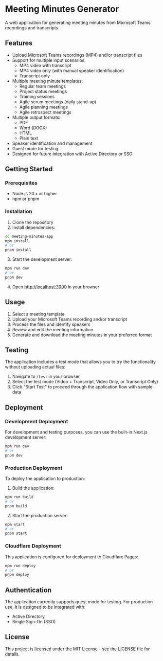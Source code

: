 # Meeting Minutes Generator

A web application for generating meeting minutes from Microsoft Teams recordings and transcripts.

## Features

- Upload Microsoft Teams recordings (MP4) and/or transcript files
- Support for multiple input scenarios:
  - MP4 video with transcript
  - MP4 video only (with manual speaker identification)
  - Transcript only
- Multiple meeting minute templates:
  - Regular team meetings
  - Project status meetings
  - Training sessions
  - Agile scrum meetings (daily stand-up)
  - Agile planning meetings
  - Agile retrospect meetings
- Multiple output formats:
  - PDF
  - Word (DOCX)
  - HTML
  - Plain text
- Speaker identification and management
- Guest mode for testing
- Designed for future integration with Active Directory or SSO

## Getting Started

### Prerequisites

- Node.js 20.x or higher
- npm or pnpm

### Installation

1. Clone the repository
2. Install dependencies:

```bash
cd meeting-minutes-app
npm install
# or
pnpm install
```

3. Start the development server:

```bash
npm run dev
# or
pnpm dev
```

4. Open [http://localhost:3000](http://localhost:3000) in your browser

## Usage

1. Select a meeting template
2. Upload your Microsoft Teams recording and/or transcript
3. Process the files and identify speakers
4. Review and edit the meeting information
5. Generate and download the meeting minutes in your preferred format

## Testing

The application includes a test mode that allows you to try the functionality without uploading actual files:

1. Navigate to `/test` in your browser
2. Select the test mode (Video + Transcript, Video Only, or Transcript Only)
3. Click "Start Test" to proceed through the application flow with sample data

## Deployment

### Development Deployment

For development and testing purposes, you can use the built-in Next.js development server:

```bash
npm run dev
# or
pnpm dev
```

### Production Deployment

To deploy the application to production:

1. Build the application:

```bash
npm run build
# or
pnpm build
```

2. Start the production server:

```bash
npm start
# or
pnpm start
```

### Cloudflare Deployment

This application is configured for deployment to Cloudflare Pages:

```bash
npm run deploy
# or
pnpm deploy
```

## Authentication

The application currently supports guest mode for testing. For production use, it is designed to be integrated with:

- Active Directory
- Single Sign-On (SSO)

## License

This project is licensed under the MIT License - see the LICENSE file for details.
